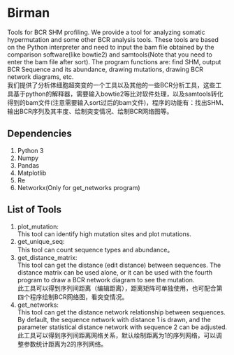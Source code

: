 # Birman
Tools for BCR SHM profiling. We provide a tool for analyzing somatic hypermutation and some other BCR analysis tools. These tools are based on the Python interpreter and need to input the bam file obtained by the comparison software(like bowtie2) and samtools(Note that you need to enter the bam file after sort). The program functions are: find SHM, output BCR Sequence and its abundance, drawing mutations, drawing BCR network diagrams, etc.  
我们提供了分析体细胞超突变的一个工具以及其他的一些BCR分析工具，这些工具基于python的解释器，需要输入bowtie2等比对软件处理，以及samtools转化得到的bam文件(注意需要输入sort过后的bam文件)，程序的功能有：找出SHM、输出BCR序列及其丰度、绘制突变情况、绘制BCR网络图等。
## Dependencies
1. Python 3
2. Numpy
3. Pandas
4. Matplotlib
5. Re
6. Networkx(Only for get_networks program)

## List of Tools
1. plot_mutation:  
This tool can identify high mutation sites and plot mutations.
2. get_unique_seq:  
This tool can count sequence types and abundance。
3. get_distance_matrix:  
This tool can get the distance (edit distance) between sequences. The distance matrix can be used alone, or it can be used with the fourth program to draw a BCR network diagram to see the mutation.  
此工具可以得到序列间距离（编辑距离），距离矩阵可单独使用，也可配合第四个程序绘制BCR网络图，看突变情况。
4. get_networks:  
This tool can get the distance network relationship between sequences. By default, the sequence network with distance 1 is drawn, and the parameter statistical distance network with sequence 2 can be adjusted.  
此工具可以得到序列间距离网络关系，默认绘制距离为1的序列网络，可以调整参数统计距离为2的序列网络。




